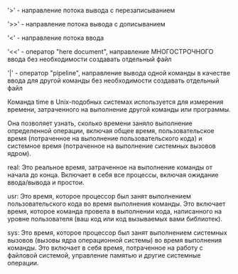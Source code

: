 '>' - направление потока вывода с перезаписыванием

'>>' - направление потока вывода с дописыванием

'<' - направление потока ввода

'<<' - оператор "here document", направление МНОГОСТРОЧНОГО ввода без необходимости создавать отдельный файл

'|' - оператор "pipeline", направление вывода одной команды в качестве ввода для другой команды без необходимости создавать отдельный файл

Команда time в Unix-подобных системах используется для измерения времени, затраченного на выполнение другой команды или программы.

Она позволяет узнать, сколько времени заняло выполнение определенной операции,
включая общее время,
пользовательское время (потраченное на выполнение пользовательского кода)
и системное время (потраченное на выполнение системных вызовов ядром).

real: Это реальное время, затраченное на выполнение команды от начала до конца.
Включает в себя все процессы, включая ожидание ввода/вывода и простои.

usr: Это время, которое процессор был занят выполнением пользовательского кода во время выполнения команды.
Это включает время, которое команда провела в выполнении кода,
написанного на уровне пользователя (ваш код или код вызываемых вами библиотек).

sys: Это время, которое процессор был занят выполнением системных вызовов (вызовы ядра операционной системы) во время выполнения команды.
Это включает в себя время, потраченное на работу с файловой системой, управление памятью и другие системные операции.
